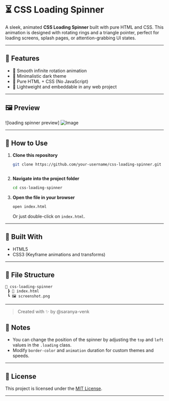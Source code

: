 
# ⏳ CSS Loading Spinner

A sleek, animated **CSS Loading Spinner** built with pure HTML and CSS. This animation is designed with rotating rings and a triangle pointer, perfect for loading screens, splash pages, or attention-grabbing UI states.

---

## 🎯 Features

- 🔁 Smooth infinite rotation animation
- 🎨 Minimalistic dark theme
- 💯 Pure HTML + CSS (No JavaScript)
- 📱 Lightweight and embeddable in any web project

---

## 🖼️ Preview

![loading spinner preview]
![Image](https://github.com/user-attachments/assets/8ad612e8-8174-48ef-bd1d-c0a98a20832b)


---

## 🚀 How to Use

1. **Clone this repository**
   ```bash
   git clone https://github.com/your-username/css-loading-spinner.git



2. **Navigate into the project folder**

   ```bash
   cd css-loading-spinner
   ```

3. **Open the file in your browser**

   ```bash
   open index.html
   ```

   Or just double-click on `index.html`.

---

## 🧱 Built With

* HTML5
* CSS3 (Keyframe animations and transforms)

---

## 📂 File Structure

```
📁 css-loading-spinner
 ┣ 📄 index.html
 ┗ 🖼️ screenshot.png
```

---

> Created with ✨ by @saranya-venk

## 🧠 Notes

* You can change the position of the spinner by adjusting the `top` and `left` values in the `.loading` class.
* Modify `border-color` and `animation` duration for custom themes and speeds.

---

## 📄 License

This project is licensed under the [MIT License](LICENSE).

---
